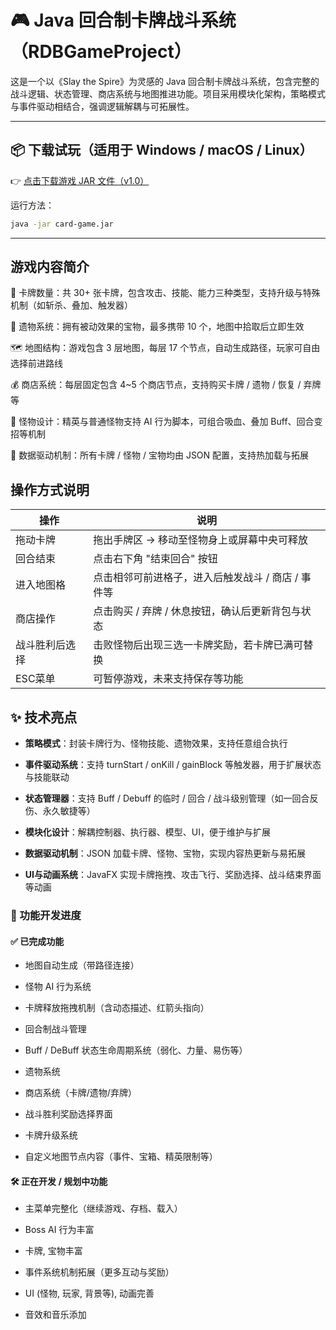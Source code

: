 # 🎮 Java 回合制卡牌战斗系统（RDBGameProject）

这是一个以《Slay the Spire》为灵感的 Java 回合制卡牌战斗系统，包含完整的战斗逻辑、状态管理、商店系统与地图推进功能。项目采用模块化架构，策略模式与事件驱动相结合，强调逻辑解耦与可拓展性。

---

## 📦 下载试玩（适用于 Windows / macOS / Linux）

👉 [点击下载游戏 JAR 文件（v1.0）](https://github.com/willwang130/java-card-game/releases)

运行方法：
```bash
java -jar card-game.jar
```

---

## **游戏内容简介**

🌟 卡牌数量：共 30+ 张卡牌，包含攻击、技能、能力三种类型，支持升级与特殊机制（如斩杀、叠加、触发器）

💎 遗物系统：拥有被动效果的宝物，最多携带 10 个，地图中拾取后立即生效

🗺 地图结构：游戏包含 3 层地图，每层 17 个节点，自动生成路径，玩家可自由选择前进路线

💰 商店系统：每层固定包含 4~5 个商店节点，支持购买卡牌 / 遗物 / 恢复 / 弃牌等

👹 怪物设计：精英与普通怪物支持 AI 行为脚本，可组合吸血、叠加 Buff、回合变招等机制

📜 数据驱动机制：所有卡牌 / 怪物 / 宝物均由 JSON 配置，支持热加载与拓展


## 操作方式说明

| 操作      | 说明                |
| ------- | ----------------- |
| 拖动卡牌    | 拖出手牌区 → 移动至怪物身上或屏幕中央可释放 |
| 回合结束    | 点击右下角 "结束回合" 按钮   |
| 进入地图格   | 点击相邻可前进格子，进入后触发战斗 / 商店 / 事件等 |
| 商店操作    | 点击购买 / 弃牌 / 休息按钮，确认后更新背包与状态 |
| 战斗胜利后选择 | 击败怪物后出现三选一卡牌奖励，若卡牌已满可替换 |
| ESC菜单   | 可暂停游戏，未来支持保存等功能   |



## ✨ 技术亮点

* **策略模式**：封装卡牌行为、怪物技能、遗物效果，支持任意组合执行

* **事件驱动系统**：支持 turnStart / onKill / gainBlock 等触发器，用于扩展状态与技能联动

* **状态管理器**：支持 Buff / Debuff 的临时 / 回合 / 战斗级别管理（如一回合反伤、永久敏捷等）

* **模块化设计**：解耦控制器、执行器、模型、UI，便于维护与扩展

* **数据驱动机制**：JSON 加载卡牌、怪物、宝物，实现内容热更新与易拓展

* **UI与动画系统**：JavaFX 实现卡牌拖拽、攻击飞行、奖励选择、战斗结束界面等动画


### 📅 功能开发进度

#### ✅ 已完成功能

* 地图自动生成（带路径连接）

* 怪物 AI 行为系统

* 卡牌释放拖拽机制（含动态描述、红箭头指向）

* 回合制战斗管理

* Buff / DeBuff 状态生命周期系统（弱化、力量、易伤等）

* 遗物系统

* 商店系统（卡牌/遗物/弃牌）

* 战斗胜利奖励选择界面

* 卡牌升级系统

* 自定义地图节点内容（事件、宝箱、精英限制等）

#### 🛠️ 正在开发 / 规划中功能

* 主菜单完整化（继续游戏、存档、载入）

* Boss AI 行为丰富

* 卡牌, 宝物丰富

* 事件系统机制拓展（更多互动与奖励）

* UI (怪物, 玩家, 背景等), 动画完善

* 音效和音乐添加



